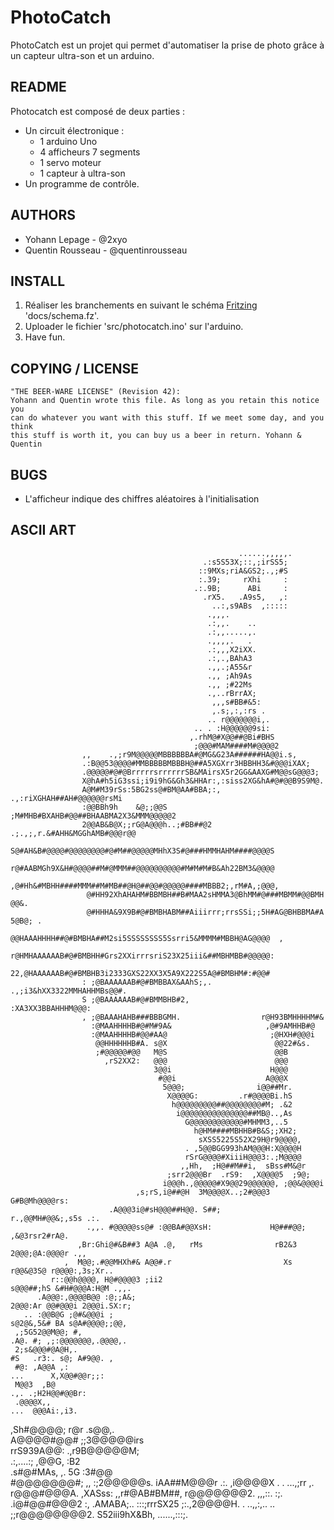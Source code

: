 PhotoCatch
==========

PhotoCatch est un projet qui permet d'automatiser la prise de photo grâce à un capteur ultra-son et un arduino. 

README
------
Photocatch est composé de deux parties :
* Un circuit électronique :
    * 1 arduino Uno
    * 4 afficheurs 7 segments
    * 1 servo moteur
    * 1 capteur à ultra-son
* Un programme de contrôle.
 
AUTHORS
-------

* Yohann Lepage - @2xyo
* Quentin Rousseau - @quentinrousseau
 
INSTALL
-------

1. Réaliser les branchements en suivant le schéma [Fritzing](http://fritzing.org/ "Fritzing") 'docs/schema.fz'.
2. Uploader le fichier 'src/photocatch.ino' sur l'arduino.
3. Have fun.


COPYING / LICENSE
-----------------

	"THE BEER-WARE LICENSE" (Revision 42):
	Yohann and Quentin wrote this file. As long as you retain this notice you
	can do whatever you want with this stuff. If we meet some day, and you think
	this stuff is worth it, you can buy us a beer in return. Yohann & Quentin

BUGS
----

* L'afficheur indique des chiffres aléatoires à l'initialisation

ASCII ART
---------
                                                       ......,,,,,.                                         
                                               .:s5S53X;::,;irSS5;                                          
                                              ::9MXs;riA&GS2;.,;#S                                          
                                              :.39;     rXhi     :                                          
                                             .:.9B;      ABi     :                                          
                                               .rX5.   .A9s5,   ,:                                          
                                                 ..:,s9ABs  ,:::::                                          
                                                .,,,.                                                       
                                                .:,,.    ..                                                 
                                                .:,,.....,.                                                 
                                                .,,,,.   .                                                  
                                                .:,,,X2iXX.                                                 
                                                .:,.,BAhA3                                                  
                                                .,,.;A55&r                                                  
                                                .,, ;Ah9As                                                  
                                                .,, ;#22Ms                                                  
                                                .,..rBrrAX;                                                 
                                                 ,,,s#BB#&5:                                                
                                                 ,.s;,:,:rs .                                               
                                                .. r@@@@@@@i,.                                              
                                             .. . :H@@@@@@9si:                                              
                                            ,.rhM@#X@@##@Bi#BHS                                             
                                             ;@@@#MAM####M#@@@@2                                            
                    ,,    .,;r9M@@@@@MBBBBBBA#@MG&G23A######HA@@i.s,                                        
                    .:B@@53@@@@#MMBBBBBMBBBH@##A5XGXrr3HBBHH3&#@@@iXAX;                                     
                    .@@@@@#@#@BrrrrrsrrrrrrSB&MAirsX5r2GG&AAXG#M@@sG@@@3;                                   
                    X@hA#h5iG3ssi;i9i9hG&Gh3&HHAr:,:siss2XG&hA#@#@@B9S9M@.                                  
                    A@M#M39rSs:5BG2ss@#BM@AA#BBA;:, .,:riXGHAH##AH#@@@@@@rsMi                               
                    :@@BBh9h    &@;;@@S  ;M#MHB#BXAHB#@@##BHAABMA2X3&MMM@@@@@2                              
                    2@@AB&B@X;;rG@A@@@h..;#BB##@2 .;.,;,r.&#AHH&MGGhAMB#@@@r@@                              
                    S@#AH&B#@@@@#@@@@@@@@#@#M##@@@@@MHhX3S#@###HMMHAHM####@@@@S                             
                    r@#AABMGh9X&H#@@@@##M#@MMM##@@@@@@@@@@#M#M#M#B&Ah22BM3&@@@@                             
                    ,@#Hh&#MBHH####MMM##M#MB##@H@##@@#@@@@@####MBBB2;,rM#A,;@@@,                            
                     @#HH92XhAHAHM#BBMBH##B#MAA2sHMMA3@BhMM#@###MBMM#@@BMH  @@&.                            
                     @#HHHA&9X9B#@#BMBHABM##Aiiirrr;rrsSSi;;5H#AG@BHBBMA#A 5@B@; .                          
                     @@HAAAHHHH##@#BMBHA##M2si5SSSSSSSS5Ssrri5&MMMM#MBBH@AG@@@@  ,                          
                    r@HMHAAAAAAB#@#BMBHH#Grs2XXirrrsriS23X25iii&##MBHMBB#@@@@@:                             
                    22,@HAAAAAAB#@#BMBHB3i2333GXS22XX3X5A9X222S5A@#BMBHM#:#@@#                              
                    : ;@BAAAAAAB#@#BMBBAX&AAhS;,.   .,;i3&hXX3322MMHAHHMBs@@#.                              
                    S ;@BAAAAAAB#@#BMMBHB#2,              :XA3XX3BBAHHHM@@@:                                
                    , ;@BAAAHAHB###BBBGMH.                  r@H93BMHHHHM#&                                  
                      :@MAAHHHHB#@#M#9A&                     ,@#9AMHHB#@                                    
                      :@MAAHHHHB#@@#AA@                       ;@HXH#@@@i                                    
                       @@HHHHHHB#A. s@X                        @@22#&s.                                     
                       ;#@@@@@#@@   M@S                        @@B                                          
                         ,rS2XX2:   @@@                        @@@                                          
                                    3@@i                      H@@@                                          
                                     #@@i                    A@@@X                                          
                                      5@@@;                i@@##Mr.                                         
                                       X@@@@G:         .r#@@@@Bi.hS                                         
                                        h@@@@@@@@@##@@@@@@@@#M; .&2                                         
                                         i@@@@@@@@@@@@@@@##MB@..,As                                         
                                           G@@@@@@@@@@@@#MHMM3,..5                                          
                                             h@HM####MBHHB#B&S;;XH2;                                        
                                              sXSS5225S52X29H@r9@@@@,                                       
                                           . ,5@@BGG993hAM@@@H:X@@@@H                                       
                                           rSrG@@@@#XiiiH@@@3:.;M@@@@                                       
                                          ,,Hh,  ;H@##M##i,  sBss#M&@r                                      
                                       ;srr2@@@Br  .rS9:  ,X@@@@5  ;9@;                                     
                                      i@@@h.,@@@@@#X9@@29@@@@@@, ;@@&@@@@i                                  
                                ,s;rS,i@##@H  3M@@@@X..;2#@@@3  G#B@Mh@@@@rs:                               
                          .A@@@3i@#sH@@@##H@@. S##;         r.,@@MH#@@&;,s5s .:.                            
                     .,,. #@@@@@ss@# :@@BA#@@XsH:             H@###@@; ,&@3rsr2#rA@.                        
                   ,Br:Ghi@#&B##3 A@A .@,   rMs                rB2&3  2@@@;@A:@@@@r .,,                     
                ,  M@@;.#@@MHXh#& A@@#.r                         Xs r@@&@3S@ r@@@@:,3s;Xr..                 
             r::@@h@@@@, H@#@@@@3 ;ii2                             s@@@##;hS &#H#@@@A:H@M .,,.              
          .A@@@:,@@@@B@@ :@;;A&;                                     2@@@:Ar @@#@@@i 2@@@i.SX:r;            
       .. :@@B@G ;@#&@@@i ;                                            s@2@&,5&# BA s@A#@@@@;;@@,           
     ,;5G52@@M@@; #,                                                     .A@. #; ,;:@@@@@@@,.@@@@,.         
     2;s&@@@#@A@H,.                                                          #S   .r3:. s@; A#9@@. ,        
     #@: ,A@@A ,:                                                               ...      X,X@@#@@r;;:       
     M@@3  ,B@                                                                       .,. .;H2H@@#@@Br:      
     .@@@@X,,                                                                           ...  @@@Ai:,i3.     
   ,Sh#@@@@;                                                                                r@r  .s@@,.     
   A@@@@#@@#                                                                                 ;;3@@@@@irs    
   rrS939A@@:                                                                                .,r9B@@@@@M;   
   .:,....:;                                                                                     ,@@G, :B2  
  .s#@#MAs,                                                                                   ,. 5G  :3#@@  
  #@@@@@@@#;                                                                                  ,, :;2@@@@@s. 
  iAA##M@@@r                                                                                  .:. ,i@@@@X . 
  . ...,;rr                                                                                    ,. r@@@#@@@A.
  ,XASss:                                                                                      ,,r#@AB#BM##,
 r@@@@@@@2.                                                                                    ,,,::.    :;.
.i@#@@#@@@2                                                                                    :,  .AMABA;..
:::;rrrSX25                                                                                    ;:.,2@@@@H. .
..,,:,.. ..                                                                                    ;;r@@@@@@@@2.
                                                                                               S52iii9hX&Bh,
                                                                                                ......,:::;.
                                                                                               
